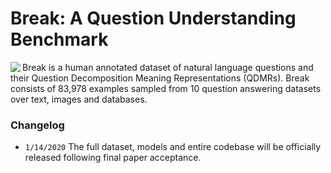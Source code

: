 # Break: A Question Understanding Benchmark

<img align="left" src="image/hammer_and_anvil-1.png"></img>
Break is a human annotated dataset of natural language questions and their Question Decomposition Meaning Representations (QDMRs). Break consists of 83,978 examples sampled from 10 question answering datasets over text, images and databases.


### Changelog

- `1/14/2020` The full dataset, models and entire codebase will be officially released following final paper acceptance.


